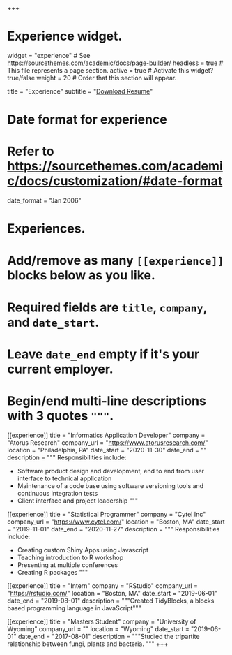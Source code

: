 +++
# Experience widget.
widget = "experience"  # See https://sourcethemes.com/academic/docs/page-builder/
headless = true  # This file represents a page section.
active = true  # Activate this widget? true/false
weight = 20  # Order that this section will appear.

title = "Experience"
subtitle = "[Download Resume](resume.pdf)" 

# Date format for experience
#   Refer to https://sourcethemes.com/academic/docs/customization/#date-format
date_format = "Jan 2006"

# Experiences.
#   Add/remove as many `[[experience]]` blocks below as you like.
#   Required fields are `title`, `company`, and `date_start`.
#   Leave `date_end` empty if it's your current employer.
#   Begin/end multi-line descriptions with 3 quotes `"""`.
[[experience]]
  title = "Informatics Application Developer"
  company = "Atorus Research"
  company_url = "https://www.atorusresearch.com/"
  location = "Philadelphia, PA"
  date_start = "2020-11-30"
  date_end = ""
  description = """
  Responsibilities include:
  
  * Software product design and development, end to end from user interface to technical application
  * Maintenance of a code base using software versioning tools and continuous integration tests
  * Client interface and project leadership
  """
  
[[experience]]
  title = "Statistical Programmer"
  company = "Cytel Inc"
  company_url = "https://www.cytel.com/"
  location = "Boston, MA"
  date_start = "2019-11-01"
  date_end = "2020-11-27"
  description = """
  Responsibilities include:
  
  * Creating custom Shiny Apps using Javascript
  * Teaching introduction to R workshop
  * Presenting at multiple conferences
  * Creating R packages
  """

[[experience]]
  title = "Intern"
  company = "RStudio"
  company_url = "https://rstudio.com/"
  location = "Boston, MA"
  date_start = "2019-06-01"
  date_end = "2019-08-01"
  description = """Created TidyBlocks, a blocks based programming language in JavaScript"""
  
[[experience]]
  title = "Masters Student"
  company = "University of Wyoming"
  company_url = ""
  location = "Wyoming"
  date_start = "2019-06-01"
  date_end = "2017-08-01"
  description = """Studied the tripartite relationship between fungi, plants and bacteria.
  """
+++